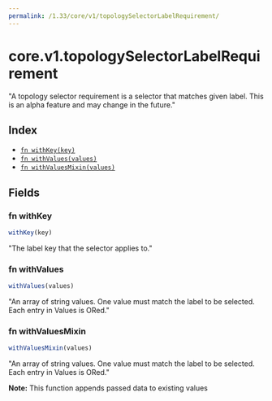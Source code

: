 ```yaml
---
permalink: /1.33/core/v1/topologySelectorLabelRequirement/
---
```


# core.v1.topologySelectorLabelRequirement

"A topology selector requirement is a selector that matches given label. This is an alpha feature and may change in the future."

## Index

* [`fn withKey(key)`](#fn-withkey)
* [`fn withValues(values)`](#fn-withvalues)
* [`fn withValuesMixin(values)`](#fn-withvaluesmixin)

## Fields

### fn withKey

```ts
withKey(key)
```

"The label key that the selector applies to."

### fn withValues

```ts
withValues(values)
```

"An array of string values. One value must match the label to be selected. Each entry in Values is ORed."

### fn withValuesMixin

```ts
withValuesMixin(values)
```

"An array of string values. One value must match the label to be selected. Each entry in Values is ORed."

**Note:** This function appends passed data to existing values